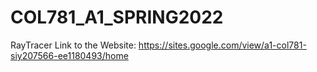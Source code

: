 # COL781_A1_SPRING2022
RayTracer
Link to the Website: https://sites.google.com/view/a1-col781-siy207566-ee1180493/home
